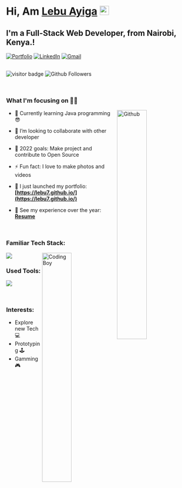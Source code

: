 

# Hi, Am <a href="https://lebu7.github.io/" target="_blank">Lebu Ayiga</a> <img src="https://media.giphy.com/media/hvRJCLFzcasrR4ia7z/giphy.gif" width="25px">

## I'm a Full-Stack Web Developer, from Nairobi, Kenya.!

<div align="left">
<a href="https://lebu7.github.io/""><img alt="Portfolio" src="https://img.shields.io/badge/portfolio-008000.svg?style=for-the-badge&logo=google-chrome&logoColor=white"/></a>
<a href="https://www.linkedin.com/in/lebu-ayiga-1b93261b6/"><img alt="LinkedIn" src="https://img.shields.io/badge/linkedin-%230077B5.svg?style=for-the-badge&logo=linkedin&logoColor=white"/></a>
<a href="mailto:lebu.a.7@gmail.com"><img alt="Gmail" src="https://img.shields.io/badge/Gmail-D14836?style=for-the-badge&logo=gmail&logoColor=white"/></a>
</div>

<br/>

![visitor badge](https://visitor-badge.laobi.icu/badge?page_id=lebu7.visitor-badge.issue.1&title=Github%20Visitors)
![Github Followers](https://img.shields.io/github/followers/lebu7?label=Github%20Connection&style=flat)


<br/>

### What I'm focusing on 👨‍💻

<img width="40%" align="right" alt="Github" src="https://raw.githubusercontent.com/onimur/.github/master/.resources/git-header.svg" />

- 🌱 Currently learning Java programming 😎
- 👯 I’m looking to collaborate with other developer
- 🥅 2022 goals: Make project and contribute to Open Source
- ⚡ Fun fact: I love to make photos and videos
- 🔭 I just launched my portfolio: **[https://lebu7.github.io/](https://lebu7.github.io/)**
- 💼 See my experience over the year: **[Resume](https://drive.google.com/file/d/1siE5TzaPrGXXj3-6uAdBASYcOoPXM7a7/view?usp=drive_link)**

  <br />

### Familiar Tech Stack:
<!-- coding boy -->
<img width="40%" align="right" alt="Coding Boy" src="https://github.com/lebu7/Lebu/blob/main/coding.gif" />

<!-- language -->

[![](https://skillicons.dev/icons?i=java,spring,angular,php,mysql,js,html,css,bootsrap,c,jquery,laravel,nodejs,php,py,react,redux&perline=8)]()




### Used Tools:

[![](https://skillicons.dev/icons?i=git,github,vscode,atom,visualstudio,arduino,raspberry)]()


<br />

### Interests:

- Explore new Tech 💻
- Prototyping 🕹
- Gamming 🎮


<!-- ### My GitHub Stats:

<p>
  <img src="https://activity-graph.herokuapp.com/graph?username=lebu7&show_icons=true&count_private=true&include_all_commits=true&theme=minimal&hide_border=true&radius=4" />
</p>

<p>
  <img height="165em" src="https://github-readme-streak-stats.herokuapp.com/?user=lebu7&show_icons=true&hide_border=true&&count_private=true&include_all_commits=true"/>  
  <img height="165em" src="https://github-readme-stats.vercel.app/api?username=lebu7&show_icons=true&hide_border=true&&count_private=true&include_all_commits=true" />
</p> -->

<!-- ![](./profile-3d-contrib/profile-south-season-animate.svg) -->
